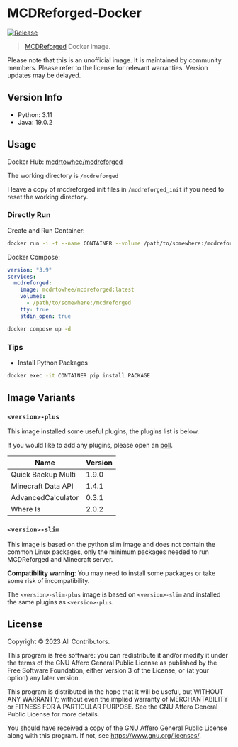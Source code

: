 # MCDReforged-Docker

[![Release](https://img.shields.io/github/v/release/MCDReforged-Towhee-Community/MCDReforged-Docker?label=Release)](https://github.com/MCDReforged-Towhee-Community/MCDReforged-Docker/releases)

> [MCDReforged](https://github.com/Fallen-Breath/MCDReforged) Docker image.

Please note that this is an unofficial image. It is maintained by community members. Please refer to the license for relevant warranties. Version updates may be delayed.

## Version Info

- Python: 3.11
- Java: 19.0.2

## Usage

Docker Hub: [mcdrtowhee/mcdreforged](https://hub.docker.com/r/mcdrtowhee/mcdreforged)

The working directory is `/mcdreforged`

I leave a copy of mcdreforged init files in `/mcdreforged_init` if you need to reset the working directory.

### Directly Run

Create and Run Container:

```bash
docker run -i -t --name CONTAINER --volume /path/to/somewhere:/mcdreforged mcdrtowhee/mcdreforged
```

Docker Compose:

```yaml
version: "3.9"
services:
  mcdreforged:
    image: mcdrtowhee/mcdreforged:latest
    volumes:
      - /path/to/somewhere:/mcdreforged
    tty: true
    stdin_open: true
```

```bash
docker compose up -d
```

### Tips

- Install Python Packages

```bash
docker exec -it CONTAINER pip install PACKAGE
```

## Image Variants

### `<version>-plus`

This image installed some useful plugins, the plugins list is below.

If you would like to add any plugins, please open an [poll](https://github.com/MCDReforged-Towhee-Community/MCDReforged-Docker/discussions/new?category=polls).

| Name | Version |
| - | - |
| Quick Backup Multi | 1.9.0 |
| Minecraft Data API | 1.4.1 |
| AdvancedCalculator | 0.3.1 |
| Where Is | 2.0.2 |

### `<version>-slim`

This image is based on the python slim image and does not contain the common Linux packages, only the minimum packages needed to run MCDReforged and Minecraft server.

**Compatibility warning**: You may need to install some packages or take some risk of incompatibility.

The `<version>-slim-plus` image is based on `<version>-slim` and installed the same plugins as `<version>-plus`.

## License

Copyright © 2023 All Contributors.

This program is free software: you can redistribute it and/or modify
it under the terms of the GNU Affero General Public License as
published by the Free Software Foundation, either version 3 of the
License, or (at your option) any later version.

This program is distributed in the hope that it will be useful,
but WITHOUT ANY WARRANTY; without even the implied warranty of
MERCHANTABILITY or FITNESS FOR A PARTICULAR PURPOSE.  See the
GNU Affero General Public License for more details.

You should have received a copy of the GNU Affero General Public License
along with this program.  If not, see <https://www.gnu.org/licenses/>.

